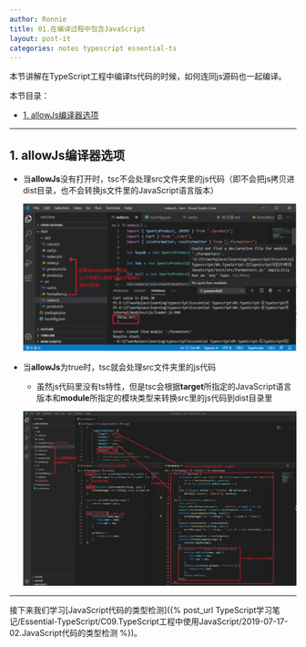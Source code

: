 ```yaml
---
author: Ronnie
title: 01.在编译过程中包含JavaScript
layout: post-it
categories: notes typescript essential-ts
---
```


<!-- # 在编译过程中包含JavaScript -->
本节讲解在TypeScript工程中编译ts代码的时候，如何连同js源码也一起编译。

本节目录：
<!-- TOC -->

- [1. allowJs编译器选项](#1-allowjs编译器选项)

<!-- /TOC -->

---

## 1. allowJs编译器选项
- 当**allowJs**没有打开时，tsc不会处理src文件夹里的js代码（即不会把js拷贝进dist目录，也不会转换js文件里的JavaScript语言版本）
  
  ![allowJs_false](/assets/images/TypeScript学习笔记/Essential-TypeScript/allowJs_false.png)

- 当**allowJs**为true时，tsc就会处理src文件夹里的js代码
  - 虽然js代码里没有ts特性，但是tsc会根据**target**所指定的JavaScript语言版本和**module**所指定的模块类型来转换src里的js代码到dist目录里

  ![allowJs_true](/assets/images/TypeScript学习笔记/Essential-TypeScript/allowJs_true.png)

---

接下来我们学习[JavaScript代码的类型检测]({% post_url TypeScript学习笔记/Essential-TypeScript/C09.TypeScript工程中使用JavaScript/2019-07-17-02.JavaScript代码的类型检测 %})。